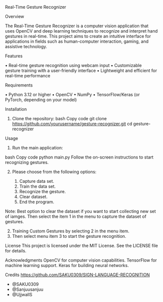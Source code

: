 Real-Time Gesture Recognizer

Overview

The Real-Time Gesture Recognizer is a computer vision application that uses OpenCV and deep learning techniques to recognize and interpret hand gestures in real-time. This project aims to create an intuitive interface for applications in fields such as human-computer interaction, gaming, and assistive technology.

Features

• Real-time gesture recognition using webcam input
• Customizable gesture training with a user-friendly interface
• Lightweight and efficient for real-time performance

Requirements

• Python 3.12 or higher
• OpenCV
• NumPy
• TensorFlow/Keras (or PyTorch, depending on your model)

Installation

1. Clone the repository:
bash
Copy code
git clone https://github.com/yourusername/gesture-recognizer.git
cd gesture-recognizer

Usage

1. Run the main application:

bash
Copy code
python main.py
Follow the on-screen instructions to start recognizing gestures.

2. Please choose from the following options: 

    1. Capture data set. 
    2. Train the data set. 
    3. Recognize the gesture.
    4. Clear dataset.
    5. End the program.

Note: Best option to clear the dataset if you want to start collecting new set of iamges. 
      Then select the item 1 in the menu to capture the dataset of gestures.

2. Training Custom Gestures by selecting 2 in the menu item.
3. Then select menu item 3 to start the gesture recognition.

License
This project is licensed under the MIT License. See the LICENSE file for details.

Acknowledgments
OpenCV for computer vision capabilities.
TensorFlow for machine learning support.
Keras for building neural networks.

Credits
https://github.com/SAKU0309/SIGN-LANGUAGE-RECOGNITION
- @SAKU0309
- @Sanjuusanjuu
- @UjjwallS



